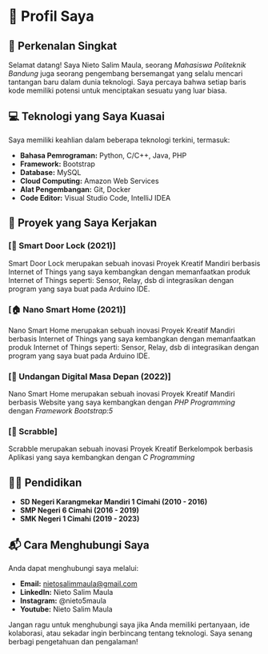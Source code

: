 # 🚀 **Profil Saya**

## 👋 Perkenalan Singkat
Selamat datang! Saya Nieto Salim Maula, seorang _Mahasiswa_ *Politeknik Bandung* juga seorang pengembang bersemangat yang selalu mencari tantangan baru dalam dunia teknologi. Saya percaya bahwa setiap baris kode memiliki potensi untuk menciptakan sesuatu yang luar biasa.

## 💻 Teknologi yang Saya Kuasai
Saya memiliki keahlian dalam beberapa teknologi terkini, termasuk:
- **Bahasa Pemrograman:** Python, C/C++, Java, PHP
- **Framework:** Bootstrap
- **Database:** MySQL
- **Cloud Computing:** Amazon Web Services
- **Alat Pengembangan:** Git, Docker
- **Code Editor:** Visual Studio Code, IntelliJ IDEA

## 🚧 Proyek yang Saya Kerjakan
### [🚀 Smart Door Lock (2021)]
Smart Door Lock merupakan sebuah inovasi Proyek Kreatif Mandiri berbasis Internet of Things yang saya kembangkan dengan memanfaatkan produk Internet of Things seperti: Sensor, Relay, dsb di integrasikan dengan program yang saya buat pada Arduino IDE.

### [🏠 Nano Smart Home (2021)]
Nano Smart Home merupakan sebuah inovasi Proyek Kreatif Mandiri berbasis Internet of Things yang saya kembangkan dengan memanfaatkan produk Internet of Things seperti: Sensor, Relay, dsb di integrasikan dengan program yang saya buat pada Arduino IDE.

### [🎴 Undangan Digital Masa Depan (2022)]
Nano Smart Home merupakan sebuah inovasi Proyek Kreatif Mandiri berbasis Website yang saya kembangkan dengan _PHP Programming_ dengan _Framework Bootstrap:5_

### [🎰 Scrabble]
Scrabble merupakan sebuah inovasi Proyek Kreatif Berkelompok berbasis Aplikasi yang saya kembangkan dengan _C Programming_

## 👨‍🎓 Pendidikan
- **SD Negeri Karangmekar Mandiri 1 Cimahi (2010 - 2016)**
- **SMP Negeri 6 Cimahi (2016 - 2019)**
- **SMK Negeri 1 Cimahi (2019 - 2023)**

## 📬 Cara Menghubungi Saya
Anda dapat menghubungi saya melalui:
- **Email:** nietosalimmaula@gmail.com
- **LinkedIn:** Nieto Salim Maula
- **Instagram:** @nieto5maula
- **Youtube:** Nieto Salim Maula

Jangan ragu untuk menghubungi saya jika Anda memiliki pertanyaan, ide kolaborasi, atau sekadar ingin berbincang tentang teknologi. Saya senang berbagi pengetahuan dan pengalaman!
